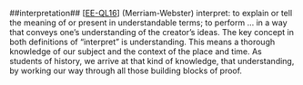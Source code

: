 ##interpretation##
\[[EE-QL16](SOURCES.md#EE-QL16)\]  (Merriam-Webster) interpret: to explain or tell the meaning of or present in understandable terms; to perform … in a way that conveys one’s understanding of the creator’s ideas. The key concept in both definitions of “interpret” is understanding. This means a thorough knowledge of our subject and the context of the place and time. As students of history, we arrive at that kind of knowledge, that understanding, by working our way through all those building blocks of proof.
